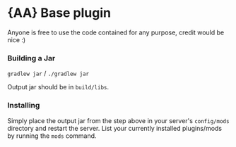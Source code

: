 # {AA} Base plugin

Anyone is free to use the code contained for any purpose, credit would be nice :)

### Building a Jar

`gradlew jar` / `./gradlew jar`

Output jar should be in `build/libs`.


### Installing

Simply place the output jar from the step above in your server's `config/mods` directory and restart the server.
List your currently installed plugins/mods by running the `mods` command.
